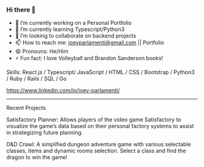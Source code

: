 ### Hi there 👋

- 🔭 I’m currently working on a Personal Portfolio
- 🌱 I’m currently learning Typescript/Python3
- 👯 I’m looking to collaborate on backend projects
- 📫 How to reach me: joeyparlamenti@gmail.com || Portfolio
- 😄 Pronouns: He/Him
- ⚡ Fun fact: I love Volleyball and Brandon Sanderson books!

Skills: React.js / Typescript/ JavaScript / HTML / CSS / Bootstrap / Python3 / Ruby / Rails / SQL / Go

https://www.linkedin.com/in/joey-parlamenti/

--------------------------------------------------

Recent Projects

Satisfactory Planner: Allows players of the video game Satisfactory to visualize the game’s data based on their personal factory systems to assist in strategizing future planning.

D&D Crawl: A simplified dungeon adventure game with various selectable classes, items and dynamic rooms selection. Select a class and find the dragon to win the game!

